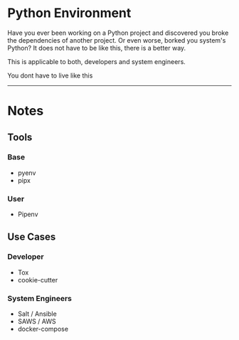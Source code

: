 # Python Environment

Have you ever been working on a Python project and discovered you broke the dependencies of another project. Or even worse, borked you system's Python? It does not have to be like this, there is a better way.

This is applicable to both, developers and system engineers.

You dont have to live like this


---
# Notes

## Tools
### Base
* pyenv
* pipx
### User
* Pipenv

## Use Cases
### Developer
* Tox
* cookie-cutter
### System Engineers
* Salt / Ansible
* SAWS / AWS
* docker-compose
<!--stackedit_data:
eyJoaXN0b3J5IjpbLTE1ODQ4NDM0MzUsNjk3Mjk4MzExXX0=
-->